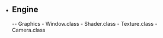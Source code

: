- Engine
    -
    -- Graphics
      - Window.class
      - Shader.class
      - Texture.class
      - Camera.class
      
   

